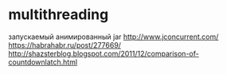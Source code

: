 # multithreading
запускаемый анимированный jar http://www.jconcurrent.com/
https://habrahabr.ru/post/277669/
http://shazsterblog.blogspot.com/2011/12/comparison-of-countdownlatch.html